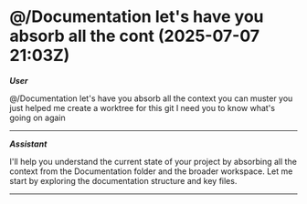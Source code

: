 <!-- Generated by SpecStory -->

# @/Documentation let's have you absorb all the cont (2025-07-07 21:03Z)

_**User**_

@/Documentation let's have you absorb all the context you can muster you just helped me create a worktree for this git I need you to know what's going on again 

---

_**Assistant**_

I'll help you understand the current state of your project by absorbing all the context from the Documentation folder and the broader workspace. Let me start by exploring the documentation structure and key files. 

---

